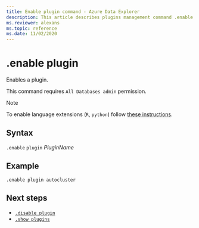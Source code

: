 ```yaml
---
title: Enable plugin command - Azure Data Explorer
description: This article describes plugins management command .enable plugin in Azure Data Explorer.
ms.reviewer: alexans
ms.topic: reference
ms.date: 11/02/2020
---
```

# .enable plugin

Enables a plugin.

This command requires `All Databases admin` permission.

> [!NOTE]
> To enable language extensions (`R`, `python`) follow [these instructions](../../language-extensions.md#enable-language-extensions-on-your-cluster).

## Syntax

`.enable` `plugin` *PluginName*

## Example

<!-- csl -->
```kusto
.enable plugin autocluster
``` 

## Next steps

* [`.disable plugin`](disable-plugin.md)
* [`.show plugins`](show-plugins.md)


